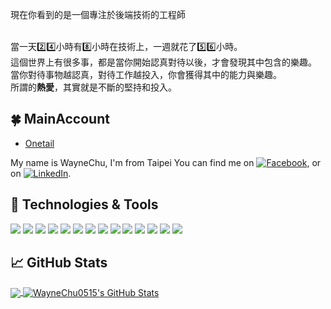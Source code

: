 

現在你看到的是一個專注於後端技術的工程師 
<br><br>

當一天2️⃣4️⃣小時有8️⃣小時在技術上，一週就花了5️⃣6️⃣小時。<br>
這個世界上有很多事，都是當你開始認真對待以後，才會發現其中包含的樂趣。<br>
當你對待事物越認真，對待工作越投入，你會獲得其中的能力與樂趣。<br>
所謂的**熱愛**，其實就是不斷的堅持和投入。


## 🍀 MainAccount
- [Onetail](https://github.com/Onetail)

My name is WayneChu,  I'm from Taipei
You can find me on [![Facebook][1.2]][1],  or on [![LinkedIn][3.2]][3].


## 🔧 Technologies & Tools
![](https://img.shields.io/badge/OS-Linux-informational?style=flat&logo=linux&logoColor=white&color=2bbc8a)
![](https://img.shields.io/badge/Code-Python-informational?style=flat&logo=python&logoColor=white&color=2bbc8a)
![](https://img.shields.io/badge/Code-JavaScript-informational?style=flat&logo=javascript&logoColor=white&color=2bbc8a)
![](https://img.shields.io/badge/Code-Node.js-informational?style=flat&logo=node.js&logoColor=white&color=2bbc8a)
![](https://img.shields.io/badge/Code-Golang-informational?style=flat&logo=go&logoColor=white&color=2bbc8a)
![](https://img.shields.io/badge/Code-React-informational?style=flat&logo=React&logoColor=white&color=2bbc8a)
![](https://img.shields.io/badge/Shell-Bash-informational?style=flat&logo=gnu-bash&logoColor=white&color=2bbc8a)
![](https://img.shields.io/badge/Tools-PostgreSQL-informational?style=flat&logo=postgresql&logoColor=white&color=2bbc8a)
![](https://img.shields.io/badge/Tools-Mysql-informational?style=flat&logo=mysql&logoColor=white&color=2bbc8a)
![](https://img.shields.io/badge/Tools-Mongodb-informational?style=flat&logo=mongodb&logoColor=white&color=2bbc8a)
![](https://img.shields.io/badge/Tools-Redis-informational?style=flat&logo=redis&logoColor=white&color=2bbc8a)
![](https://img.shields.io/badge/Tools-rabbitmq-informational?style=flat&logo=rabbitmq&logoColor=white&color=2bbc8a)
![](https://img.shields.io/badge/Tools-Docker-informational?style=flat&logo=docker&logoColor=white&color=2bbc8a)
![](https://img.shields.io/badge/Tools-DockerCompose-informational?style=flat&logo=docker&logoColor=white&color=2bbc8a)


## &#x1f4c8; GitHub Stats

<a href="https://github.com/WayneChu0515/WayneChu0515">
  <img align="center" src="https://github-readme-stats.vercel.app/api/top-langs/?username=WayneChu0515&hide=java,html&title_color=ffffff&text_color=c9cacc&icon_color=2bbc8a&bg_color=1d1f21" />
</a>
<a href="https://github.com/WayneChu0515/WayneChu0515">
  <img align="center" src="https://github-readme-stats.vercel.app/api?username=WayneChu0515&show_icons=true&line_height=27&count_private=true&title_color=ffffff&text_color=c9cacc&icon_color=2bbc8a&bg_color=1d1f21" alt="WayneChu0515's GitHub Stats" />
</a>



<!-- links to social media icons -->

<!-- icons with padding -->

[1.1]: https://i.imgur.com/L7616nY.png?1 (facebook icon with padding)
[2.1]: http://i.imgur.com/0o48UoR.png (github icon with padding)

<!-- icons without padding -->

[1.2]: https://i.imgur.com/L7616nY.png?1 (facebook icon without padding)
[2.2]: http://i.imgur.com/9I6NRUm.png (github icon without padding)
[3.2]: https://raw.githubusercontent.com/MartinHeinz/MartinHeinz/master/linkedin-3-16.png (LinkedIn icon without padding)


<!-- links to your social media accounts -->

[1]: https://facebook.com/Wayne0515
[2]: https://github.com/WayneChu0515
[3]: https://www.linkedin.com/in/wayne-chu-7686a2157/




<!-- Resources -->
<!-- Icons: https://simpleicons.org/ -->
<!-- GitHub Stats: https://github.com/anuraghazra/github-readme-stats -->
<!-- Emojis: https://emojipedia.org/emoji/ -->
<!-- HTML Emojis: https://www.fileformat.info/index.htm -->
<!-- Shields: https://shields.io/ -->
<!-- Awesome GitHub Profile README: https://github.com/abhisheknaiidu/awesome-github-profile-readme -->
